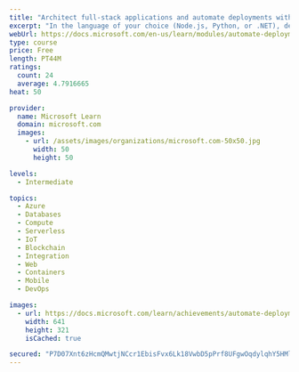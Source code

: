 ```yaml
---
title: "Architect full-stack applications and automate deployments with GitHub"
excerpt: "In the language of your choice (Node.js, Python, or .NET), deploy an end-to-end solution to solve the real-world scenario of catching the bus. You'll learn how to architect a solution that uses Azure SQL Database, Azure Functions, Azure Static Web Apps, Logic Apps, Visual Studio Code, and GitHub Actions."
webUrl: https://docs.microsoft.com/en-us/learn/modules/automate-deployments-github-actions-azure/
type: course
price: Free
length: PT44M
ratings:
  count: 24
  average: 4.7916665
heat: 50

provider:
  name: Microsoft Learn
  domain: microsoft.com
  images:
    - url: /assets/images/organizations/microsoft.com-50x50.jpg
      width: 50
      height: 50

levels:
  - Intermediate

topics:
  - Azure
  - Databases
  - Compute
  - Serverless
  - IoT
  - Blockchain
  - Integration
  - Web
  - Containers
  - Mobile
  - DevOps

images:
  - url: https://docs.microsoft.com/learn/achievements/automate-deployments-github-actions-azure-social.png
    width: 641
    height: 321
    isCached: true

secured: "P7D07Xnt6zHcmQMwtjNCcr1EbisFvx6Lk18VwbD5pPrf8UFgwOqdylqhY5HMlAbRPYClvfbcjWHrWSck4qka4sVWckT4jusiw4Dyvu6PVQJHT99yScVZ0CRc4H3xcmFcH36klSTcHhAxcUrRJcNyZA8N5xXv1SV5hJT2aOrUA4KQKmHSOphwpQA8kny2rzWkHy5IR4WGOFkc7UOfrElxMEM9CJgKrqt51UZRjCuSMiEFd38BvaMyVMO/TjKV+epS3faz5DoHME85H4qpG8z+JD9XltkkRp3NKUtQxQxlitirbk/+3TWApOVQe3Du1ehJA3bl52TyE61oN8xU+XyP9TSvxqrlDMzOO3cqAodLBoFoIda7sY2qxZTfnLmlMSp5yQTZNT57GkTUdcDVATHcBT16Myo7w70mfBCrv7oOLZw=;fXJ2cpf+goge7VtFfurRiw=="
---
```


